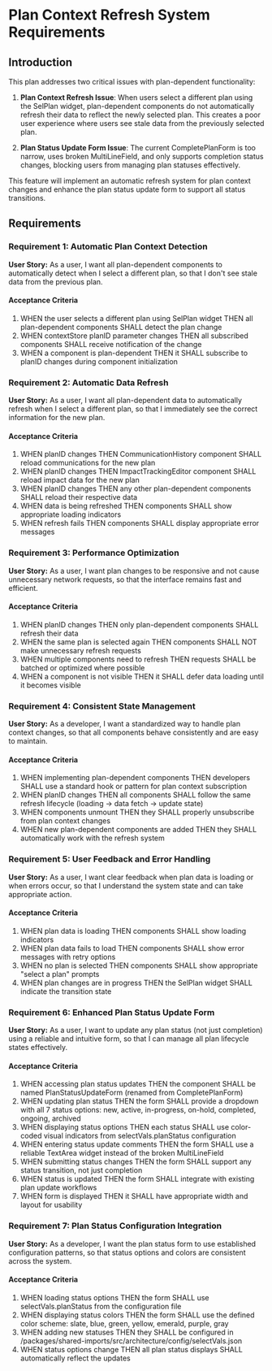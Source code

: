 # Plan Context Refresh System Requirements

## Introduction

This plan addresses two critical issues with plan-dependent functionality:

1. **Plan Context Refresh Issue**: When users select a different plan using the SelPlan widget, plan-dependent components do not automatically refresh their data to reflect the newly selected plan. This creates a poor user experience where users see stale data from the previously selected plan.

2. **Plan Status Update Form Issue**: The current CompletePlanForm is too narrow, uses broken MultiLineField, and only supports completion status changes, blocking users from managing plan statuses effectively.

This feature will implement an automatic refresh system for plan context changes and enhance the plan status update form to support all status transitions.

## Requirements

### Requirement 1: Automatic Plan Context Detection

**User Story:** As a user, I want all plan-dependent components to automatically detect when I select a different plan, so that I don't see stale data from the previous plan.

#### Acceptance Criteria

1. WHEN the user selects a different plan using SelPlan widget THEN all plan-dependent components SHALL detect the plan change
2. WHEN contextStore planID parameter changes THEN all subscribed components SHALL receive notification of the change
3. WHEN a component is plan-dependent THEN it SHALL subscribe to planID changes during component initialization

### Requirement 2: Automatic Data Refresh

**User Story:** As a user, I want all plan-dependent data to automatically refresh when I select a different plan, so that I immediately see the correct information for the new plan.

#### Acceptance Criteria

1. WHEN planID changes THEN CommunicationHistory component SHALL reload communications for the new plan
2. WHEN planID changes THEN ImpactTrackingEditor component SHALL reload impact data for the new plan
3. WHEN planID changes THEN any other plan-dependent components SHALL reload their respective data
4. WHEN data is being refreshed THEN components SHALL show appropriate loading indicators
5. WHEN refresh fails THEN components SHALL display appropriate error messages

### Requirement 3: Performance Optimization

**User Story:** As a user, I want plan changes to be responsive and not cause unnecessary network requests, so that the interface remains fast and efficient.

#### Acceptance Criteria

1. WHEN planID changes THEN only plan-dependent components SHALL refresh their data
2. WHEN the same plan is selected again THEN components SHALL NOT make unnecessary refresh requests
3. WHEN multiple components need to refresh THEN requests SHALL be batched or optimized where possible
4. WHEN a component is not visible THEN it SHALL defer data loading until it becomes visible

### Requirement 4: Consistent State Management

**User Story:** As a developer, I want a standardized way to handle plan context changes, so that all components behave consistently and are easy to maintain.

#### Acceptance Criteria

1. WHEN implementing plan-dependent components THEN developers SHALL use a standard hook or pattern for plan context subscription
2. WHEN planID changes THEN all components SHALL follow the same refresh lifecycle (loading → data fetch → update state)
3. WHEN components unmount THEN they SHALL properly unsubscribe from plan context changes
4. WHEN new plan-dependent components are added THEN they SHALL automatically work with the refresh system

### Requirement 5: User Feedback and Error Handling

**User Story:** As a user, I want clear feedback when plan data is loading or when errors occur, so that I understand the system state and can take appropriate action.

#### Acceptance Criteria

1. WHEN plan data is loading THEN components SHALL show loading indicators
2. WHEN plan data fails to load THEN components SHALL show error messages with retry options
3. WHEN no plan is selected THEN components SHALL show appropriate "select a plan" prompts
4. WHEN plan changes are in progress THEN the SelPlan widget SHALL indicate the transition state

### Requirement 6: Enhanced Plan Status Update Form

**User Story:** As a user, I want to update any plan status (not just completion) using a reliable and intuitive form, so that I can manage all plan lifecycle states effectively.

#### Acceptance Criteria

1. WHEN accessing plan status updates THEN the component SHALL be named PlanStatusUpdateForm (renamed from CompletePlanForm)
2. WHEN updating plan status THEN the form SHALL provide a dropdown with all 7 status options: new, active, in-progress, on-hold, completed, ongoing, archived
3. WHEN displaying status options THEN each status SHALL use color-coded visual indicators from selectVals.planStatus configuration
4. WHEN entering status update comments THEN the form SHALL use a reliable TextArea widget instead of the broken MultiLineField
5. WHEN submitting status changes THEN the form SHALL support any status transition, not just completion
6. WHEN status is updated THEN the form SHALL integrate with existing plan update workflows
7. WHEN form is displayed THEN it SHALL have appropriate width and layout for usability

### Requirement 7: Plan Status Configuration Integration

**User Story:** As a developer, I want the plan status form to use established configuration patterns, so that status options and colors are consistent across the system.

#### Acceptance Criteria

1. WHEN loading status options THEN the form SHALL use selectVals.planStatus from the configuration file
2. WHEN displaying status colors THEN the form SHALL use the defined color scheme: slate, blue, green, yellow, emerald, purple, gray
3. WHEN adding new statuses THEN they SHALL be configured in /packages/shared-imports/src/architecture/config/selectVals.json
4. WHEN status options change THEN all plan status displays SHALL automatically reflect the updates
